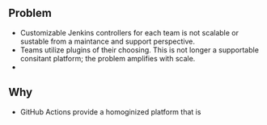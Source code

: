 

## Problem
* Customizable Jenkins controllers for each team is not scalable or sustable from a maintance and support perspective.
* Teams utilize plugins of their choosing. This is not longer a supportable consitant platform; the problem amplifies with scale.
* 

## Why
* GitHub Actions provide a homoginized platform that is 
<!--stackedit_data:
eyJoaXN0b3J5IjpbLTEyOTA1ODA1ODldfQ==
-->
